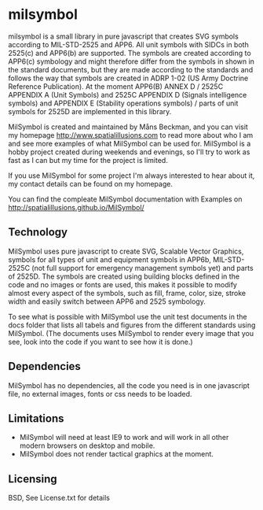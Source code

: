 milsymbol
=========

milsymbol is a small library in pure javascript that creates SVG symbols according to MIL-STD-2525 and APP6. All unit symbols with SIDCs in both 2525(c) and APP6(b) are supported. The symbols are created according to APP6(c) symbology and might therefore differ from the  symbols in shown in the standard documents, but they are made according to the standards and follows the way that symbols are created in ADRP 1-02 (US Army Doctrine Reference Publication).
At the moment APP6(B) ANNEX D / 2525C APPENDIX A (Unit Symbols) and 2525C APPENDIX D (Signals intelligence symbols) and APPENDIX E (Stability operations symbols) / parts of unit symbols for 2525D are implemented in this library.

MilSymbol is created and maintained by Måns Beckman, and you can visit my homepage http://www.spatialillusions.com to read more about who I am and see more examples of what MilSymbol can be used for. MilSymbol is a hobby project created during weekends and evenings, so I'll try to work as fast as I can but my time for the project is limited.

If you use MilSymbol for some project I'm always interested to hear about it, my contact details can be found on my homepage. 

You can find the compleate MilSymbol documentation with Examples on http://spatialillusions.github.io/MilSymbol/

Technology
----------

MilSymbol uses pure javascript to create SVG, Scalable Vector Graphics, symbols for all types of unit and equipment symbols in APP6b, MIL-STD-2525C (not full support for emergency management symbols yet) and parts of 2525D. The symbols are created using building blocks defined in the code and no images or fonts are used, this makes it possible to modify almost every aspect of the symbols, such as fill, frame, color, size, stroke width and easily switch between APP6 and 2525 symbology.

To see what is possible with MilSymbol use the unit test documents in the docs folder that lists all tabels and figures from the different standards using MilSymbol. (The documents uses MilSymbol to render every image that you see, look into the code if you want to see how it is done.)

Dependencies
------------

MilSymbol has no dependencies, all the code you need is in one javascript file, no external images, fonts or css needs to be loaded. 

Limitations
-----------

* MilSymbol will need at least IE9 to work and will work in all other modern browsers on desktop and mobile.
* MilSymbol does not render tactical graphics at the moment.

Licensing
---------

BSD, See License.txt for details
